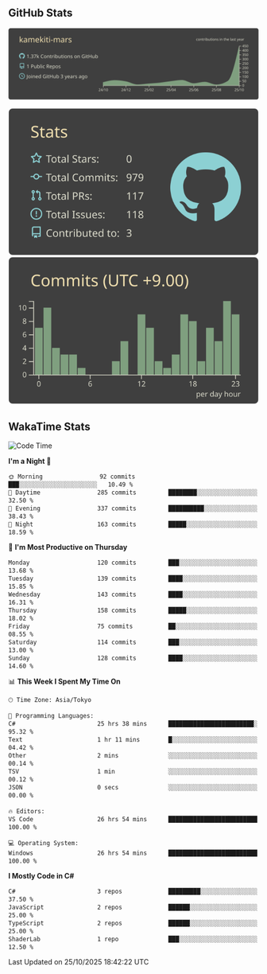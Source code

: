 ## GitHub Stats
[![](https://raw.githubusercontent.com/kamekiti-mars/kamekiti-mars/main/profile-summary-card-output/zenburn/0-profile-details.svg)](https://github.com/vn7n24fzkq/github-profile-summary-cards)
<!-- [![](https://raw.githubusercontent.com/kamekiti-mars/kamekiti-mars/main/profile-summary-card-output/zenburn/1-repos-per-language.svg)](https://github.com/vn7n24fzkq/github-profile-summary-cards) [![](https://raw.githubusercontent.com/kamekiti-mars/kamekiti-mars/main/profile-summary-card-output/zenburn/2-most-commit-language.svg)](https://github.com/vn7n24fzkq/github-profile-summary-cards) -->
[![](https://raw.githubusercontent.com/kamekiti-mars/kamekiti-mars/main/profile-summary-card-output/zenburn/3-stats.svg)](https://github.com/vn7n24fzkq/github-profile-summary-cards) [![](https://raw.githubusercontent.com/kamekiti-mars/kamekiti-mars/main/profile-summary-card-output/zenburn/4-productive-time.svg)](https://github.com/vn7n24fzkq/github-profile-summary-cards)

## WakaTime Stats
<!--START_SECTION:waka-->
![Code Time](http://img.shields.io/badge/Code%20Time-339%20hrs%2017%20mins-blue)

**I'm a Night 🦉** 

```text
🌞 Morning                92 commits          ███░░░░░░░░░░░░░░░░░░░░░░   10.49 % 
🌆 Daytime                285 commits         ████████░░░░░░░░░░░░░░░░░   32.50 % 
🌃 Evening                337 commits         ██████████░░░░░░░░░░░░░░░   38.43 % 
🌙 Night                  163 commits         █████░░░░░░░░░░░░░░░░░░░░   18.59 % 
```
📅 **I'm Most Productive on Thursday** 

```text
Monday                   120 commits         ███░░░░░░░░░░░░░░░░░░░░░░   13.68 % 
Tuesday                  139 commits         ████░░░░░░░░░░░░░░░░░░░░░   15.85 % 
Wednesday                143 commits         ████░░░░░░░░░░░░░░░░░░░░░   16.31 % 
Thursday                 158 commits         █████░░░░░░░░░░░░░░░░░░░░   18.02 % 
Friday                   75 commits          ██░░░░░░░░░░░░░░░░░░░░░░░   08.55 % 
Saturday                 114 commits         ███░░░░░░░░░░░░░░░░░░░░░░   13.00 % 
Sunday                   128 commits         ████░░░░░░░░░░░░░░░░░░░░░   14.60 % 
```


📊 **This Week I Spent My Time On** 

```text
🕑︎ Time Zone: Asia/Tokyo

💬 Programming Languages: 
C#                       25 hrs 38 mins      ████████████████████████░   95.32 % 
Text                     1 hr 11 mins        █░░░░░░░░░░░░░░░░░░░░░░░░   04.42 % 
Other                    2 mins              ░░░░░░░░░░░░░░░░░░░░░░░░░   00.14 % 
TSV                      1 min               ░░░░░░░░░░░░░░░░░░░░░░░░░   00.12 % 
JSON                     0 secs              ░░░░░░░░░░░░░░░░░░░░░░░░░   00.00 % 

🔥 Editors: 
VS Code                  26 hrs 54 mins      █████████████████████████   100.00 % 

💻 Operating System: 
Windows                  26 hrs 54 mins      █████████████████████████   100.00 % 
```

**I Mostly Code in C#** 

```text
C#                       3 repos             █████████░░░░░░░░░░░░░░░░   37.50 % 
JavaScript               2 repos             ██████░░░░░░░░░░░░░░░░░░░   25.00 % 
TypeScript               2 repos             ██████░░░░░░░░░░░░░░░░░░░   25.00 % 
ShaderLab                1 repo              ███░░░░░░░░░░░░░░░░░░░░░░   12.50 % 
```




 Last Updated on 25/10/2025 18:42:22 UTC
<!--END_SECTION:waka-->
